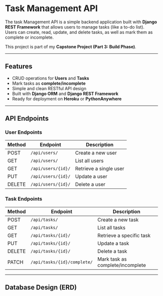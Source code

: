 #  Task Management API


The task Management API is a simple backend application built with **Django REST Framework** that allows users to manage tasks (like a to-do list).  
Users can create, read, update, and delete tasks, as well as mark them as complete or incomplete.

This project is part of my **Capstone Project (Part 3: Build Phase)**.

---

## Features
- CRUD operations for **Users** and **Tasks**
- Mark tasks as **complete/incomplete**
- Simple and clean RESTful API design
- Built with **Django ORM** and **Django REST Framework**
- Ready for deployment on **Heroku** or **PythonAnywhere**

---

##  API Endpoints

### User Endpoints
| Method | Endpoint | Description |
|--------|-----------|-------------|
| POST | `/api/users/` | Create a new user |
| GET | `/api/users/` | List all users |
| GET | `/api/users/{id}/` | Retrieve a single user |
| PUT | `/api/users/{id}/` | Update a user |
| DELETE | `/api/users/{id}/` | Delete a user |

### Task Endpoints
| Method | Endpoint | Description |
|--------|-----------|-------------|
| POST | `/api/tasks/` | Create a new task |
| GET | `/api/tasks/` | List all tasks |
| GET | `/api/tasks/{id}/` | Retrieve a specific task |
| PUT | `/api/tasks/{id}/` | Update a task |
| DELETE | `/api/tasks/{id}/` | Delete a task |
| PATCH | `/api/tasks/{id}/complete/` | Mark task as complete/incomplete |

---

##  Database Design (ERD)
